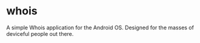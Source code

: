 # whois
A simple Whois application for the Android OS. Designed for the masses of deviceful people out there.
